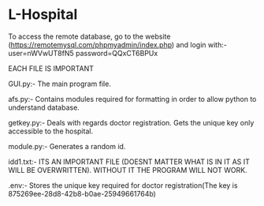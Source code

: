 # L-Hospital


To access the remote database, go to the website (https://remotemysql.com/phpmyadmin/index.php) and login with:-
user=nWVwUT8fN5
password=QQxCT6BPUx

EACH FILE IS IMPORTANT

GUI.py:- The main program file.

afs.py:- Contains modules required for formatting in order to allow python to understand database.

getkey.py:- Deals with regards doctor registration. Gets the unique key only accessible to the hospital.

module.py:- Generates a random id.

idd1.txt:- ITS AN IMPORTANT FILE (DOESNT MATTER WHAT IS IN IT AS IT WILL BE OVERWRITTEN). WITHOUT IT THE PROGRAM WILL NOT WORK.

.env:- Stores the unique key required for doctor registration(The key is 875269ee-28d8-42b8-b0ae-25949661764b)


